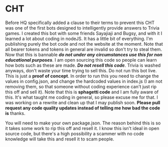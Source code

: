 # CHT

Before HQ specifically added a clause to their terms to prevent this CHT was one of the first bots designed to intelligently provide answers to Trivia games. I created this bot with some friends Sayajiaji and Bugsy, and with it I learned a lot about coding in nodeJS. It has a little bit of everything. I'm publishing purely the bot code and not the website at the moment. Note that all bearer tokens and tokens in general are invalid so don't try to steal them. Now that this is bannable ***do not under any circumstances use this for non educational purposes***. I am open sourcing this code so people can learn how bots such as these are made. ***Do not resell this code***. Trivia is washed anyways, don't waste your time trying to sell this. Do not run this bot live. This is just a **proof of concept**. In order to run this you need to change the values in config.json, and change the hardcoded values in index.js (I am not removing them, so that someone without coding experience can't just rip this off and sell it). Note that this is **sphagetti code** and I am fully aware of this. It's what taught me coding in general, so please excuse me for that. I was working on a rewrite and clean up that I may publish soon. **Please pull request any code quality updates instead of telling me how bad the code is** thanks. 

You will need to make your own package.json. The reason behind this is so it takes some work to rip this off and resell it. I know this isn't ideal in open source code, but there's a high possibility a scammer with no code knowledge will take this and resell it to scam people. 
